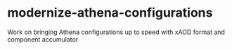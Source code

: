 # modernize-athena-configurations
Work on bringing Athena configurations up to speed with xAOD format and component accumulator

